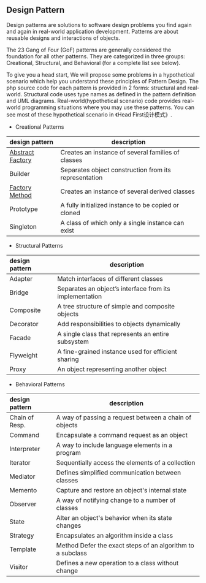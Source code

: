 ## Design Pattern
Design patterns are solutions to software design problems you find again and again in real-world application development. Patterns are about reusable designs and interactions of objects.

The 23 Gang of Four (GoF) patterns are generally considered the foundation for all other patterns. They are categorized in three groups: Creational, Structural, and Behavioral (for a complete list see below).

To give you a head start, We will propose some problems in a hypothetical scenario which help you understand these principles of Pattern Design. The php source code for each pattern is provided in 2 forms: structural and real-world. Structural code uses type names as defined in the pattern definition and UML diagrams. Real-world(hypothetical scenario) code provides real-world programming situations where you may use these patterns. You can see most of these hypothetical scenario in 《Head First设计模式》.

- Creational Patterns

|design pattern | description|
|:----    |-----   |
|[Abstract Factory](https://github.com/sdwang1/design-pattern/blob/master/Abstract_Factory/Abstract_Factory_Pattern.md)|	Creates an instance of several families of classes|
|Builder	|Separates object construction from its representation|
|[Factory Method](https://github.com/sdwang1/design-pattern/blob/master/Factory_Method/Factory_Pattern.md)	|Creates an instance of several derived classes|
|Prototype	|A fully initialized instance to be copied or cloned|
|Singleton	|A class of which only a single instance can exist|

- Structural Patterns

|design pattern | description|
|:----    |-----   |
|Adapter	|Match interfaces of different classes|
|Bridge	| Separates an object’s interface from its implementation|
|Composite	|A tree structure of simple and composite objects|
|Decorator	|Add responsibilities to objects dynamically|
|Facade	|A single class that represents an entire subsystem|
|Flyweight	|A fine-grained instance used for efficient sharing|
|Proxy	|An object representing another object|

- Behavioral Patterns

|design pattern | description|
|:----    |-----   |
|Chain of Resp.	|A way of passing a request between a chain of objects|
|Command	|Encapsulate a command request as an object|
|Interpreter	|A way to include language elements in a program|
|Iterator	|Sequentially access the elements of a collection|
|Mediator	|Defines simplified communication between classes|
|Memento	|Capture and restore an object's internal state|
|Observer	|A way of notifying change to a number of classes|
|State	|Alter an object's behavior when its state changes|
|Strategy	|Encapsulates an algorithm inside a class|
|Template	|Method Defer the exact steps of an algorithm to a subclass|
|Visitor	|Defines a new operation to a class without change|
